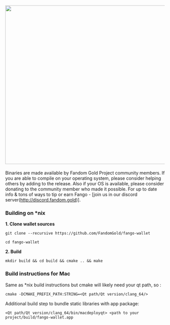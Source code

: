 <h1 align="center"><img title="The Long Night Is Coming" src="https://raw.githubusercontent.com/FandomGold/fango-wallet/master/src/images/splash.png" width="1800" height="500" ><img/></h1>

Binaries are made available by Fandom Gold Project community members. If you are able to compile on your operating system, please consider helping others by adding to the release. Also if your OS is available, please consider donating to the community member who made it possible. For up to date info & tons of ways to tip or earn Fango - [join us in our discord server(http://discord.fandom.gold)].


### Building on *nix

**1. Clone wallet sources**

```
git clone --recursive https://github.com/FandomGold/fango-wallet
```

```
cd fango-wallet
```

**2. Build**

```
mkdir build && cd build && cmake .. && make
```
### Build instructions for Mac
Same as *nix build instructions but cmake will likely need your qt path, so :
```
cmake -DCMAKE_PREFIX_PATH:STRING=<Qt path/Qt version/clang_64/> 
```
Additional build step to bundle static libraries with app package:
```
<Qt path/Qt version/clang_64/bin/macdeployqt> <path to your project/build/fango-wallet.app
```
